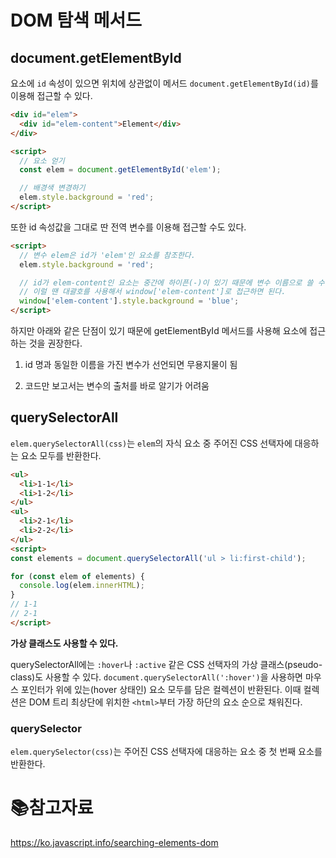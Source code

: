 # DOM 탐색 메서드

## document.getElementById

요소에 `id` 속성이 있으면 위치에 상관없이 메서드 `document.getElementById(id)`를 이용해 접근할 수 있다.

```html
<div id="elem">
  <div id="elem-content">Element</div>
</div>

<script>
  // 요소 얻기
  const elem = document.getElementById('elem');

  // 배경색 변경하기
  elem.style.background = 'red';
</script>
```

또한 id 속성값을 그대로 딴 전역 변수를 이용해 접근할 수도 있다.

```html
<script>
  // 변수 elem은 id가 'elem'인 요소를 참조한다.
  elem.style.background = 'red';

  // id가 elem-content인 요소는 중간에 하이픈(-)이 있기 때문에 변수 이름으로 쓸 수 없다.
  // 이럴 땐 대괄호를 사용해서 window['elem-content']로 접근하면 된다.
  window['elem-content'].style.background = 'blue';
</script>
```

하지만 아래와 같은 단점이 있기 때문에 getElementById 메서드를 사용해 요소에 접근하는 것을 권장한다.

1. id 명과 동일한 이름을 가진 변수가 선언되면 무용지물이 됨

2. 코드만 보고서는 변수의 출처를 바로 알기가 어려움

## querySelectorAll

`elem.querySelectorAll(css)`는 `elem`의 자식 요소 중 주어진 CSS 선택자에 대응하는 요소 모두를 반환한다.

```html
<ul>
  <li>1-1</li>
  <li>1-2</li>
</ul>
<ul>
  <li>2-1</li>
  <li>2-2</li>
</ul>
<script>
const elements = document.querySelectorAll('ul > li:first-child');

for (const elem of elements) {
  console.log(elem.innerHTML);
}
// 1-1
// 2-1
</script>
```

**가상 클래스도 사용할 수 있다.**

querySelectorAll에는 `:hover`나 `:active` 같은 CSS 선택자의 가상 클래스(pseudo-class)도 사용할 수 있다. `document.querySelectorAll(':hover')`을 사용하면 마우스 포인터가 위에 있는(hover 상태인) 요소 모두를 담은 컬렉션이 반환된다. 이때 컬렉션은 DOM 트리 최상단에 위치한 `<html>`부터 가장 하단의 요소 순으로 채워진다.

### querySelector

`elem.querySelector(css)`는 주어진 CSS 선택자에 대응하는 요소 중 첫 번째 요소를 반환한다.

# :books:참고자료

https://ko.javascript.info/searching-elements-dom
